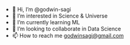 - 👋 Hi, I’m @godwin-sagi
- 👀 I’m interested in Science & Universe
- 🌱 I’m currently learning ML
- 💞️ I’m looking to collaborate in Data Science
- 📫 How to reach me godwinsagi@gmail.com

<!---
godwin-sagi/godwin-sagi is a ✨ special ✨ repository because its `README.md` (this file) appears on your GitHub profile.
You can click the Preview link to take a look at your changes.
--->
